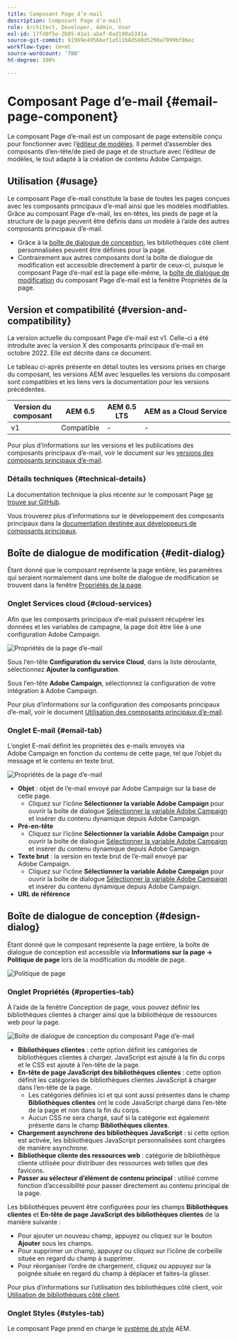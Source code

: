```yaml
---
title: Composant Page d’e-mail
description: Composant Page d’e-mail
role: Architect, Developer, Admin, User
exl-id: 17fd0f5e-2b85-41a1-abaf-8ad190a5341a
source-git-commit: 91969e4956bef1a511b8d588d5290a7999bf86ec
workflow-type: tm+mt
source-wordcount: '780'
ht-degree: 100%

---
```



# Composant Page d’e-mail {#email-page-component}

Le composant Page d’e-mail est un composant de page extensible conçu pour fonctionner avec l’[éditeur de modèles](https://experienceleague.adobe.com/docs/experience-manager-cloud-service/sites/authoring/features/templates.html?lang=fr). Il permet d’assembler des composants d’en-tête/de pied de page et de structure avec l’éditeur de modèles, le tout adapté à la création de contenu Adobe Campaign.

## Utilisation {#usage}

Le composant Page d’e-mail constitute la base de toutes les pages conçues avec les composants principaux d’e-mail ainsi que les modèles modifiables. Grâce au composant Page d’e-mail, les en-têtes, les pieds de page et la structure de la page peuvent être définis dans un modèle à l’aide des autres composants principaux d’e-mail.

* Grâce à la [boîte de dialogue de conception](#design-dialog), les bibliothèques côté client personnalisées peuvent être définies pour la page.
* Contrairement aux autres composants dont la boîte de dialogue de modification est accessible directement à partir de ceux-ci, puisque le composant Page d’e-mail est la page elle-même, la [boîte de dialogue de modification](#edit-dialog) du composant Page d’e-mail est la fenêtre Propriétés de la page.

## Version et compatibilité {#version-and-compatibility}

La version actuelle du composant Page d’e-mail est v1. Celle-ci a été introduite avec la version X des composants principaux d’e-mail en octobre 2022. Elle est décrite dans ce document.

Le tableau ci-après présente en détail toutes les versions prises en charge du composant, les versions AEM avec lesquelles les versions du composant sont compatibles et les liens vers la documentation pour les versions précédentes.

| Version du composant | AEM 6.5 | AEM 6.5 LTS | AEM as a Cloud Service |
|---|---|---|---|
| v1 | Compatible | - | - |

Pour plus d’informations sur les versions et les publications des composants principaux d’e-mail, voir le document sur les [versions des composants principaux d’e-mail](/help/email/versions.md).

### Détails techniques {#technical-details}

La documentation technique la plus récente sur le composant Page [se trouve sur GitHub](https://adobe.com/go/aem_cmp_tech_email_page_v1).

Vous trouverez plus d’informations sur le développement des composants principaux dans la [documentation destinée aux développeurs de composants principaux](/help/developing/overview.md).

## Boîte de dialogue de modification {#edit-dialog}

Étant donné que le composant représente la page entière, les paramètres qui seraient normalement dans une boîte de dialogue de modification se trouvent dans la fenêtre [Propriétés de la page](https://experienceleague.adobe.com/docs/experience-manager-cloud-service/sites/authoring/fundamentals/page-properties.html?lang=fr).

### Onglet Services cloud {#cloud-services}

Afin que les composants principaux d’e-mail puissent récupérer les données et les variables de campagne, la page doit être liée à une configuration Adobe Campaign.

![Propriétés de la page d’e-mail](/help/email/assets/email-page-properties.png)

Sous l’en-tête **Configuration du service Cloud**, dans la liste déroulante, sélectionnez **Ajouter la configuration**.

Sous l’en-tête **Adobe Campaign**, sélectionnez la configuration de votre intégration à Adobe Campaign.

Pour plus d’informations sur la configuration des composants principaux d’e-mail, voir le document [Utilisation des composants principaux d’e-mail](/help/email/using.md).

### Onglet E-mail {#email-tab}

L’onglet E-mail définit les propriétés des e-mails envoyés via Adobe Campaign en fonction du contenu de cette page, tel que l’objet du message et le contenu en texte brut.

![Propriétés de la page d’e-mail](/help/email/assets/email-page-properties-email.png)

* **Objet** : objet de l’e-mail envoyé par Adobe Campaign sur la base de cette page.
   * Cliquez sur l’icône **Sélectionner la variable Adobe Campaign** pour ouvrir la boîte de dialogue [Sélectionner la variable Adobe Campaign](/help/email/campaign-variables.md) et insérer du contenu dynamique depuis Adobe Campaign.
* **Pré-en-tête**
   * Cliquez sur l’icône **Sélectionner la variable Adobe Campaign** pour ouvrir la boîte de dialogue [Sélectionner la variable Adobe Campaign](/help/email/campaign-variables.md) et insérer du contenu dynamique depuis Adobe Campaign.
* **Texte brut** : la version en texte brut de l’e-mail envoyé par Adobe Campaign.
   * Cliquez sur l’icône **Sélectionner la variable Adobe Campaign** pour ouvrir la boîte de dialogue [Sélectionner la variable Adobe Campaign](/help/email/campaign-variables.md) et insérer du contenu dynamique depuis Adobe Campaign.
* **URL de référence**

## Boîte de dialogue de conception {#design-dialog}

Étant donné que le composant représente la page entière, la boîte de dialogue de conception est accessible via **Informations sur la page -> Politique de page** lors de la modification du modèle de page.

![Politique de page](/help/assets/page-policy.png)

### Onglet Propriétés {#properties-tab}

À l’aide de la fenêtre Conception de page, vous pouvez définir les bibliothèques clientes à charger ainsi que la bibliothèque de ressources web pour la page.

![Boîte de dialogue de conception du composant Page d’e-mail](/help/email/assets/email-page-design.png)

* **Bibliothèques clientes** : cette option définit les catégories de bibliothèques clientes à charger. JavaScript est ajouté à la fin du corps et le CSS est ajouté à l’en-tête de la page.
* **En-tête de page JavaScript des bibliothèques clientes** : cette option définit les catégories de bibliothèques clientes JavaScript à charger dans l’en-tête de la page.
   * Les catégories définies ici et qui sont aussi présentes dans le champ **Bibliothèques clientes** ont le code JavaScript chargé dans l’en-tête de la page et non dans la fin du corps.
   * Aucun CSS ne sera chargé, sauf si la catégorie est également présente dans le champ **Bibliothèques clientes**.
* **Chargement asynchrone des bibliothèques JavaScript** : si cette option est activée, les bibliothèques JavaScript personnalisées sont chargées de manière asynchrone.
* **Bibliothèque cliente des ressources web** : catégorie de bibliothèque cliente utilisée pour distribuer des ressources web telles que des favicons.
* **Passer au sélecteur d’élément de contenu principal** : utilisé comme fonction d’accessibilité pour passer directement au contenu principal de la page.

Les bibliothèques peuvent être configurées pour les champs **Bibliothèques clientes** et **En-tête de page JavaScript des bibliothèques clientes** de la manière suivante :

* Pour ajouter un nouveau champ, appuyez ou cliquez sur le bouton **Ajouter** sous les champs.
* Pour supprimer un champ, appuyez ou cliquez sur l’icône de corbeille située en regard du champ à supprimer.
* Pour réorganiser l’ordre de chargement, cliquez ou appuyez sur la poignée située en regard du champ à déplacer et faites-la glisser.

Pour plus d’informations sur l’utilisation des bibliothèques côté client, voir [Utilisation de bibliothèques côté client](https://helpx.adobe.com/fr/experience-manager/6-5/sites/developing/using/clientlibs.html).

### Onglet Styles {#styles-tab}

Le composant Page prend en charge le [système de style](/help/get-started/authoring.md#component-styling) AEM.
